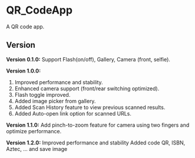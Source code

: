 # QR_CodeApp

A QR code app.

## Version
**Version 0.1.0:**
Support Flash(on/off), Gallery, Camera (front, selfie).

**Version 1.0.0:**
1. Improved performance and stability.
2. Enhanced camera support (front/rear switching optimized).
3. Flash toggle improved.
4. Added image picker from gallery.
5. Added Scan History feature to view previous scanned results.
6. Added Auto-open link option for scanned URLs.

**Version 1.1.0:**
Add pinch-to-zoom feature for camera using two fingers and optimize performance.

**Version 1.2.0:**
Improved performance and stability
Added code QR, ISBN, Aztec, ... and save image